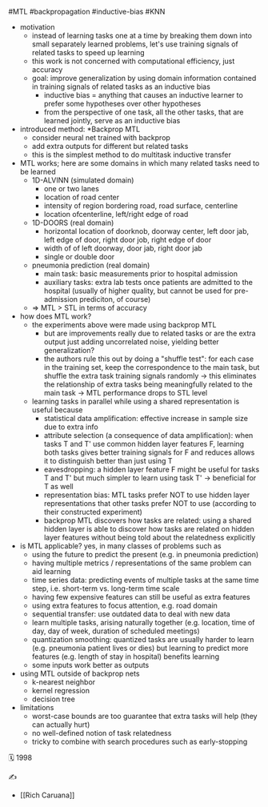 #MTL #backpropagation #inductive-bias #KNN

- motivation
	- instead of learning tasks one at a time by breaking them down into small separately learned problems, let's use training signals of related tasks to speed up learning
	- this work is not concerned with computational efficiency, just accuracy
	- goal: improve generalization by using domain information contained in training signals of related tasks as an inductive bias
		- inductive bias = anything that causes an inductive learner to prefer some hypotheses over other hypotheses
		- from the perspective of one task, all the other tasks, that are learned jointly, serve as an inductive bias
- introduced method: *Backprop MTL
	- consider neural net trained with backprop
	- add extra outputs for different but related tasks
	- this is the simplest method to do multitask inductive transfer
- MTL works; here are some domains in which many related tasks need to be learned
	- 1D-ALVINN (simulated domain)
		- one or two lanes
		- location of road center
		- intensity of region bordering road, road surface, centerline
		- location ofcenterline, left/right edge of road
	- 1D-DOORS (real domain)
		- horizontal location of doorknob, doorway center, left door jab, left edge of door, right door job, right edge of door
		- width of of left doorway, door jab, right door jab
		- single or double door
	- pneumonia prediction (real domain)
		- main task: basic measurements prior to hospital admission
		- auxiliary tasks: extra lab tests once patients are admitted to the hospital (usually of higher quality, but cannot be used for pre-admission prediciton, of course)
	- => MTL > STL in terms of accuracy
- how does MTL work?
	- the experiments above were made using backprop MTL
		- but are improvements really due to related tasks or are the extra output just adding uncorrelated noise, yielding better generalization?
		- the authors rule this out by doing a "shuffle test": for each case in the training set, keep the correspondence to the main task, but shuffle the extra task training signals randomly -> this eliminates the relationship of extra tasks being meaningfully related to the main task -> MTL performance drops to STL level
	- learning tasks in parallel while using a shared representation is useful because
		- statistical data amplification: effective increase in sample size due to extra info
		- attribute selection (a consequence of data amplification): when tasks T and T' use common hidden layer features F, learning both tasks gives better training signals for F and reduces allows it to distinguish better than just using T
		- eavesdropping: a hidden layer feature F might be useful for tasks T and T' but much simpler to learn using task T' -> beneficial for T as well
		- representation bias: MTL tasks prefer NOT to use hidden layer representations that other tasks prefer NOT to use (according to their constructed experiment)
		- backprop MTL discovers how tasks are related: using a shared hidden layer is able to discover how tasks are related on hidden layer features without being told about the relatedness explicitly
- is MTL applicable? yes, in many classes of problems such as
	- using the future to predict the present (e.g. in pneumonia prediction)
	- having multiple metrics / representations of the same problem can aid learning
	- time series data: predicting events of multiple tasks at the same time step, i.e. short-term vs. long-term time scale
	- having few expensive features can still be useful as extra features
	- using extra features to focus attention, e.g. road domain
	- sequential transfer: use outdated data to deal with new data
	- learn multiple tasks, arising naturally together (e.g. location, time of day, day of week, duration of scheduled meetings)
	- quantization smoothing: quantized tasks are usually harder to learn (e.g. pneumonia patient lives or dies) but learning to predict more features (e.g. length of stay in hospital) benefits learning
	- some inputs work better as outputs
- using MTL outside of backprop nets
	- k-nearest neighbor
	- kernel regression
	- decision tree
- limitations
	- worst-case bounds are too guarantee that extra tasks will help (they can actually hurt)
	- no well-defined notion of task relatedness
	- tricky to combine with search procedures such as early-stopping

🗓️ 1998

✍️
- [[Rich Caruana]]
